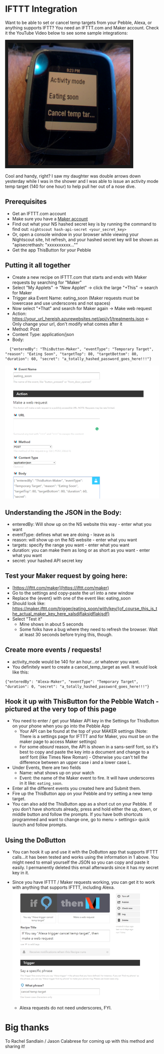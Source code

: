 # IFTTT Integration

Want to be able to set or cancel temp targets from your Pebble, Alexa, or anything supports IFTT?  You need an IFTTT.com and Maker account.  Check it the YouTube Video below to see some sample integrations:

<a href="https://youtu.be/0ck23JTa2Wk" target="_blank"><img src="https://raw.githubusercontent.com/openaps/docs/master/docs/docs/Images/PebbleTempTargets.png" alt="Pebble and OpenAps" width="400" height="400" border="10" title="Click on the hairy arm to watch how it works!" /></a>

Cool and handy, right?  I saw my daughter was double arrows down yesterday while I was in the shower and I was able to issue an activity mode temp target (140 for one hour) to help pull her out of a nose dive.

## Prerequisites

* Get an IFTTT.com account
* Make sure you have a [Maker account](https://ifttt.com/maker)
* Find out what your NS hashed secret key is by running the command to find out: `nightscout hash-api-secret <your_secret_key>`
* Or, open a console window in your browser while viewing your Nightscout site, hit refresh, and your hashed secret key will be shown as "apisecrethash: "xxxxxxxxxx...""
* Get the app ThisButton for your Pebble

## Putting it all together

* Create a new recipe on IFTTT.com that starts and ends with Maker requests by searching for "Maker"
* Select "My Applets" -> "New Applet" -> click the large "+This" -> search for Maker
* Trigger aka Event Name: eating_soon (Maker requests must be lowercase and use underscores and not spaces)
* Now select "+That" and search for Maker again -> Make web request
* Action:  https://your_url_hereish.azurewebsites.net/api/v1/treatments.json <- Only change your url, don't modify what comes after it
* Method: Post
* Content Type: application/json
* Body:
```
  {"enteredBy": "ThisButton-Maker", "eventType": "Temporary Target", "reason": "Eating Soon", "targetTop": 80, "targetBottom": 80, "duration": 60, "secret": "a_totally_hashed_password_goes_here!!!"}
```
![Maker Request](../../Images/maker_request.png)

## Understanding the JSON in the Body:

* enteredBy: Will show up on the NS website this way - enter what you want
* eventType: defines what we are doing - leave as is
* reason: will show up on the NS website - enter what you want
* targets: specify the range you want - enter what you want
* duration: you can make them as long or as short as you want - enter what you want
* secret: your hashed API secret key

## Test your Maker request by going here:

* [https://ifttt.com/maker](https://ifttt.com/maker)
* Go to the settings and copy-paste the url into a new window
* Replace the {event} with one of the event like: eating_soon
* Should look like: https://maker.ifttt.com/trigger/eating_soon/with/key/{of_course_this_is_the_actual_maker_key_here_xalsdjflaksjdflakjsdf}
* Select "Test it"
  * Mine shows in about 5 seconds
  * Some folks have a bug where they need to refresh the browser.  Wait at least 30 seconds before trying this, though.

## Create more events / requests!

* activity_mode would be 140 for an hour...or whatever you want.  
* You definitely want to create a cancel_temp_target as well.  It would look like this:
```
{"enteredBy": "Alexa-Maker", "eventType": "Temporary Target", "duration": 0, "secret": "a_totally_hashed_password_goes_here!!!"}
```

## Hook it up with ThisButton for the Pebble Watch - pictured at the very top of this page

* You need to enter / get your Maker API key in the Settings for ThisButton on your phone when you go into the Pebble App
   * Your API can be found at the top of your MAKER settings (Note: There is a settings page for IFTTT and for Maker, you must be on the maker page to access Maker settings)
   * For some _absurd_ reason, the API is shown in a sans-serif font, so it's best to copy and paste the key into a document and change to a serif font (like Times New Roman) - Otherwise you can't tell the difference between an upper case i and a lower case L.
* Under Events, there are two fields
   * Name: what shows up on your watch
   * Event: the name of the Maker event to fire.  It will have underscores in it like: `eating_soon`.
* Enter all the different events you created here and Submit them.
* Fire up the ThisButton app on your Pebble and try setting a new temp target.
* You can also add the ThisButton app as a short cut on your Pebble. If you don’t have shortcuts already, press and hold either the up, down, or middle button and follow the prompts. If you have both shortcuts programmed and want to change one, go to menu > settings> quick launch and follow prompts.

## Using the DoButton

* You can hook it up and use it with the DoButton app that supports IFTTT calls...it has been tested and works using the information in 1 above.  You might need to email yourself the JSON so you can copy and paste it easily.  I permanently deleted this email afterwards since it has my secret key in it.

* Since you have IFTTT / Maker requests working, you can get it to work with anything that supports IFTTT, including Alexa.
  ![Maker Request](../../Images/alexa_maker.png)
  * Alexa requests do not need underscores, FYI.


# Big thanks
To Rachel Sandlain / Jason Calabrese for coming up with this method and sharing it!
